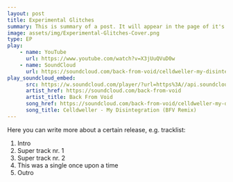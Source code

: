 ```yaml
---
layout: post
title: Experimental Glitches
summary: This is summary of a post. It will appear in the page of it's category with the summary shown. Clicking each of them will redirect to the page of the post, the same with clicking "Read More"
image: assets/img/Experimental-Glitches-Cover.png
type: EP
play:
    - name: YouTube
      url: https://www.youtube.com/watch?v=X3jUuQVuD0w
    - name: SoundCloud
      url: https://soundcloud.com/back-from-void/celldweller-my-disintegration-bfv-remix
play_soundcloud_embed:
      src: https://w.soundcloud.com/player/?url=https%3A//api.soundcloud.com/tracks/971686048&color=%23ff5500&auto_play=false&hide_related=false&show_comments=true&show_user=true&show_reposts=false&show_teaser=true
      artist_href: https://soundcloud.com/back-from-void
      artist_title: Back From Void
      song_href: https://soundcloud.com/back-from-void/celldweller-my-disintegration-bfv-remix"
      song_title: Celldweller - My Disintegration (BFV Remix)
---
```

Here you can write more about a certain release, e.g. tracklist:
1. Intro
1. Super track nr. 1
1. Super track nr. 2
1. This was a single once upon a time
1. Outro
